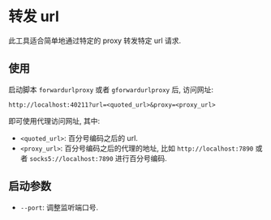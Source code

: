 # 转发 url

此工具适合简单地通过特定的 proxy 转发特定 url 请求.

## 使用

启动脚本 `forwardurlproxy` 或者 `gforwardurlproxy` 后,
访问网址:

```text
http://localhost:40211?url=<quoted_url>&proxy=<proxy_url>
```

即可使用代理访问网址, 其中:
- `<quoted_url>`: 百分号编码之后的 url.
- `<proxy_url>`: 百分号编码之后的代理的地址, 比如 `http://localhost:7890` 或者 `socks5://localhost:7890` 进行百分号编码.

## 启动参数

- `--port`: 调整监听端口号.
